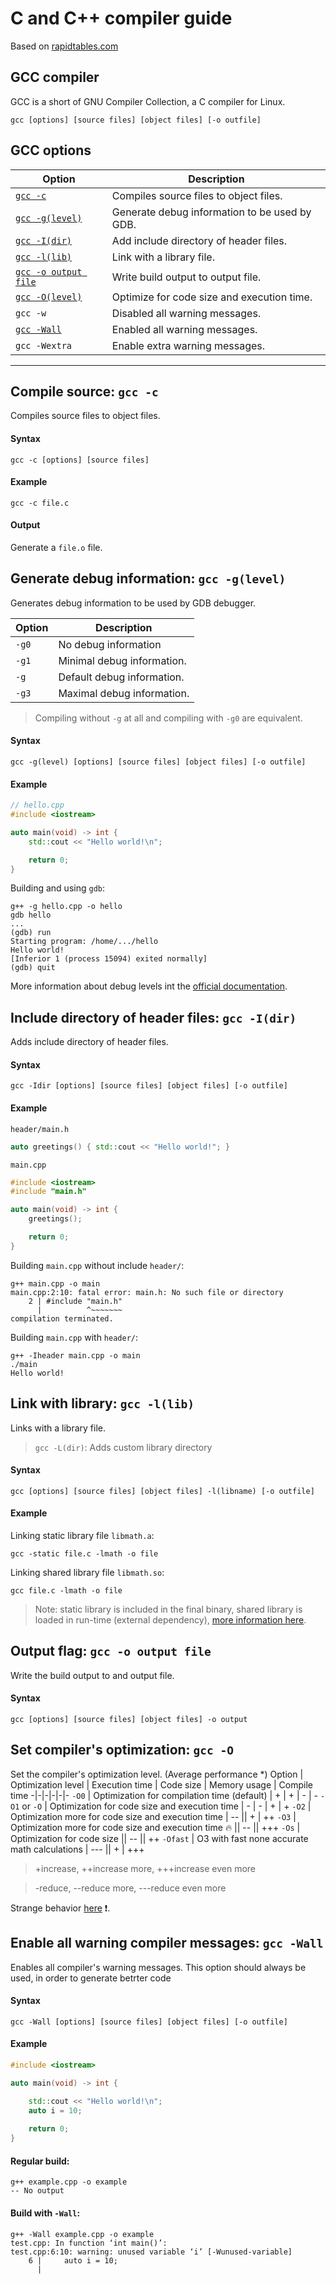 # C and C++ compiler guide
Based on [rapidtables.com](https://www.rapidtables.com/code/linux/gcc.html)
## GCC compiler
GCC is a short of GNU Compiler Collection, a C compiler for Linux.
```shell
gcc [options] [source files] [object files] [-o outfile]
```

## GCC options
Option | Description
-|-
[`gcc -c`](#compile-source-gcc--c) | Compiles source files to object files.
[`gcc -g(level)`](#generate-debug-information-gcc--glevel) | Generate debug information to be used by GDB.
[`gcc -I(dir)`](#include-directory-of-header-files-gcc--Idir) | Add include directory of header files.
[`gcc -l(lib)`](#link-with-library-gcc--llib) | Link with a library file.
[`gcc -o output file`](#output-flag-gcc--o-output-file) | Write build output to output file.
[`gcc -O(level)`](#set-compilers-optimization-gcc--O) | Optimize for code size and execution time.
`gcc -w` | Disabled all warning messages.
[`gcc -Wall`](#enable-all-warning-compiler-messages-gcc--Wall) | Enabled all warning messages.
`gcc -Wextra` | Enable extra warning messages.

---

## Compile source: `gcc -c`
Compiles source files to object files.
#### Syntax
```shell
gcc -c [options] [source files]
```
#### Example
```shell
gcc -c file.c
```
#### Output
Generate a `file.o` file.


## Generate debug information: `gcc -g(level)`
Generates debug information to be used by GDB debugger.

Option | Description
-|-
`-g0` | No debug information
`-g1` | Minimal debug information.
`-g` | Default debug information.
`-g3` | Maximal debug information.

> Compiling without `-g` at all and compiling with `-g0` are equivalent.

#### Syntax
```shell
gcc -g(level) [options] [source files] [object files] [-o outfile]
```
#### Example
```cpp
// hello.cpp
#include <iostream>

auto main(void) -> int {
    std::cout << "Hello world!\n";

    return 0;
}
```

Building and using `gdb`:
```shell
g++ -g hello.cpp -o hello
gdb hello
...
(gdb) run
Starting program: /home/.../hello
Hello world!
[Inferior 1 (process 15094) exited normally]
(gdb) quit
```
More information about debug levels int the [official documentation](https://gcc.gnu.org/onlinedocs/gcc/Debugging-Options.html).


## Include directory of header files: `gcc -I(dir)`
Adds include directory of header files.
#### Syntax
```shell
gcc -Idir [options] [source files] [object files] [-o outfile]
```
#### Example
`header/main.h`
```cpp
auto greetings() { std::cout << "Hello world!"; }
```

`main.cpp`
```cpp
#include <iostream>
#include "main.h"

auto main(void) -> int {
    greetings();

    return 0;
}
```

Building `main.cpp` without include `header/`:
```shell
g++ main.cpp -o main
main.cpp:2:10: fatal error: main.h: No such file or directory
    2 | #include "main.h"
      |          ^~~~~~~~
compilation terminated.
```

Building `main.cpp` with `header/`:
```shell
g++ -Iheader main.cpp -o main
./main                           
Hello world!
```

## Link with library: `gcc -l(lib)`
Links with a library file.
> `gcc -L(dir)`: Adds custom library directory
#### Syntax
```shell
gcc [options] [source files] [object files] -l(libname) [-o outfile]
```
#### Example
Linking static library file `libmath.a`:
```shell
gcc -static file.c -lmath -o file
```
Linking shared library file `libmath.so`:
```shell
gcc file.c -lmath -o file
```
> Note: static library is included in the final binary, shared library is loaded in run-time (external dependency), [more information here](https://stackoverflow.com/questions/2649334/difference-between-static-and-shared-libraries).


## Output flag: `gcc -o output file`
Write the build output to and output file.
#### Syntax
```shell
gcc [options] [source files] [object files] -o output
```

## Set compiler's optimization: `gcc -O`
Set the compiler's optimization level. (Average performance *)
Option | Optimization level | Execution time | Code size | Memory usage | Compile time
-|-|-|-|-|-
`-O0` | Optimization for compilation time (default) | + | + | - | -
`-O1` or `-O` | Optimization for code size and execution time | - | - | + | +
`-O2` | Optimization more for code size and execution time | -- || + | ++
`-O3` | Optimization more for code size and execution time :fire: || -- || +++
`-Os` | Optimization for code size || -- || ++
`-Ofast` | O3 with fast none accurate math calculations | --- || + | +++

> +increase, ++increase more, +++increase even more

> -reduce, --reduce more, ---reduce even more

Strange behavior [here](https://stackoverflow.com/questions/28875325/gcc-optimization-flag-o3-makes-code-slower-than-o2) :exclamation:.

## Enable all warning compiler messages: `gcc -Wall`
Enables all compiler's warning messages. This option should always be used, in order to generate betrter code
#### Syntax
```shell
gcc -Wall [options] [source files] [object files] [-o outfile]
```
#### Example
```cpp
#include <iostream>

auto main(void) -> int {

    std::cout << "Hello world!\n";
    auto i = 10;
    
    return 0;
}
```
#### Regular build:
```shell
g++ example.cpp -o example
-- No output
```
#### Build with `-Wall`:
```shell
g++ -Wall example.cpp -o example
test.cpp: In function ‘int main()’:
test.cpp:6:10: warning: unused variable ‘i’ [-Wunused-variable]
    6 |     auto i = 10;
      |        
```